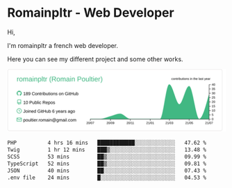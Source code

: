 # Romainpltr - Web Developer

Hi,

I'm romainpltr a french web developer.

Here you can see my different project and some other works.



[![](https://raw.githubusercontent.com/romainpltr/romainpltr/master/profile-summary-card-output/vue/0-profile-details.svg)](https://github.com/vn7n24fzkq/github-profile-summary-cards)

<!--START_SECTION:waka-->

```text
PHP          4 hrs 16 mins   ████████████░░░░░░░░░░░░░   47.62 %
Twig         1 hr 12 mins    ███▒░░░░░░░░░░░░░░░░░░░░░   13.48 %
SCSS         53 mins         ██▒░░░░░░░░░░░░░░░░░░░░░░   09.99 %
TypeScript   52 mins         ██▒░░░░░░░░░░░░░░░░░░░░░░   09.81 %
JSON         40 mins         ██░░░░░░░░░░░░░░░░░░░░░░░   07.43 %
.env file    24 mins         █░░░░░░░░░░░░░░░░░░░░░░░░   04.53 %
```

<!--END_SECTION:waka-->
